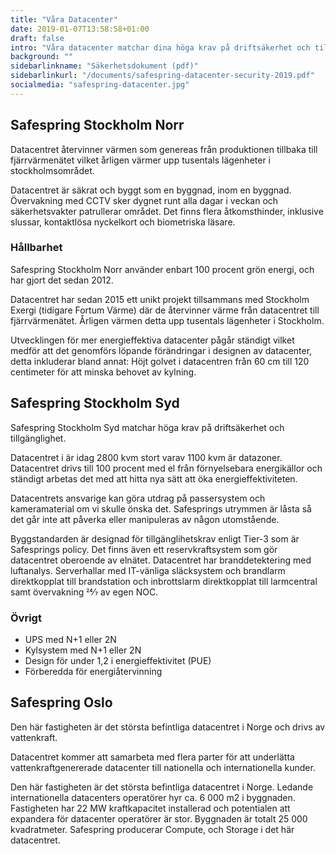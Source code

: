 ```yaml
---
title: "Våra Datacenter"
date: 2019-01-07T13:58:58+01:00
draft: false
intro: "Våra datacenter matchar dina höga krav på driftsäkerhet och tillgänglighet. Du får dessutom en klimatsmart lösning eftersom våra datacenter drivs till 100 procent med el från förnyelsebara energikällor."
background: ""
sidebarlinkname: "Säkerhetsdokument (pdf)"
sidebarlinkurl: "/documents/safespring-datacenter-security-2019.pdf"
socialmedia: "safespring-datacenter.jpg"
---
```


## Safespring Stockholm Norr
<div class="ingress"><p>Datacentret återvinner värmen som genereas från produktionen tillbaka till fjärrvärmenätet vilket årligen värmer upp tusentals lägenheter i stockholmsområdet.</p></div>

Datacentret är säkrat och byggt som en byggnad, inom en byggnad. Övervakning med CCTV sker dygnet runt alla dagar i veckan och säkerhetsvakter patrullerar området. Det finns flera åtkomsthinder, inklusive slussar, kontaktlösa nyckelkort och biometriska läsare.

### Hållbarhet
Safespring Stockholm Norr använder enbart 100 procent grön energi, och har gjort det sedan 2012.

Datacentret har sedan 2015 ett unikt projekt tillsammans med Stockholm Exergi (tidigare Fortum Värme) där de  återvinner värme från datacentret till fjärrvärmenätet. Årligen värmen detta upp tusentals lägenheter i Stockholm.

Utvecklingen för mer energieffektiva datacenter pågår ständigt vilket medför att det genomförs löpande förändringar i designen av datacenter, detta inkluderar bland annat: Höjt golvet i datacentren från 60 cm till 120 centimeter för att minska behovet av kylning.

## Safespring Stockholm Syd
<div class="ingress"><p>Safespring Stockholm Syd matchar höga krav på driftsäkerhet och tillgänglighet.</p></div>

Datacentret i är idag 2800 kvm stort varav 1100 kvm är datazoner. Datacentret drivs till 100 procent med el från förnyelsebara energikällor och ständigt arbetas det med att hitta nya sätt att öka energieffektiviteten.

Datacentrets ansvarige kan göra utdrag på passersystem och kameramaterial om vi skulle önska det. Safesprings utrymmen är låsta så det går inte att påverka eller manipuleras av någon utomstående.

Byggstandarden är designad för tillgänglihetskrav enligt Tier-3 som är Safesprings policy. Det finns även ett reservkraftsystem som gör datacentret oberoende av elnätet.
Datacentret har branddetektering med luftanalys. Serverhallar med IT-vänliga släcksystem och brandlarm direktkopplat till brandstation och inbrottslarm direktkopplat till larmcentral samt övervakning 24⁄7 av egen NOC.

### Övrigt

- UPS med N+1 eller 2N
- Kylsystem med N+1 eller 2N
- Design för under 1,2 i energieffektivitet (PUE)
- Förberedda för energiåtervinning

## Safespring Oslo
<div class="ingress"><p>Den här fastigheten är det största befintliga datacentret i Norge och drivs av vattenkraft.</p></div>

Datacentret kommer att samarbeta med flera parter för att underlätta vattenkraftgenererade datacenter till nationella och internationella kunder.

Den här fastigheten är det största befintliga datacentret i Norge. Ledande internationella datacenters operatörer hyr ca. 6 000 m2 i byggnaden. Fastigheten har 22 MW kraftkapacitet installerad och potentialen att expandera för datacenter operatörer är stor. Byggnaden är totalt 25 000 kvadratmeter. Safespring producerar Compute, och Storage i det här datacentret.
